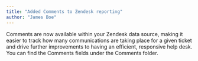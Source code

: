 ```yaml
---
title: "Added Comments to Zendesk reporting"
author: "James Boe"
---
```

Comments are now available within your Zendesk data source, making it easier to track how many communications are taking place for a given ticket and drive further improvements to having an efficient, responsive help desk.<!--more--> You can find the Comments fields under the Comments folder.